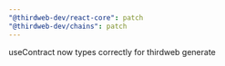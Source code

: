 ```yaml
---
"@thirdweb-dev/react-core": patch
"@thirdweb-dev/chains": patch
---
```


useContract now types correctly for thirdweb generate
